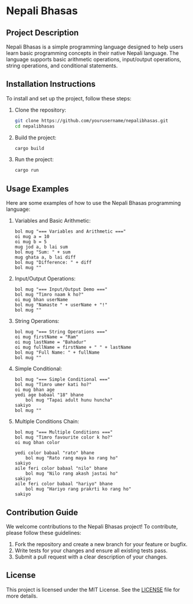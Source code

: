 # Nepali Bhasas

## Project Description
Nepali Bhasas is a simple programming language designed to help users learn basic programming concepts in their native Nepali language. The language supports basic arithmetic operations, input/output operations, string operations, and conditional statements.

## Installation Instructions
To install and set up the project, follow these steps:

1. Clone the repository:
   ```sh
   git clone https://github.com/yourusername/nepalibhasas.git
   cd nepalibhasas
   ```

2. Build the project:
   ```sh
   cargo build
   ```

3. Run the project:
   ```sh
   cargo run
   ```

## Usage Examples
Here are some examples of how to use the Nepali Bhasas programming language:

1. Variables and Basic Arithmetic:
   ```nbh
   bol mug "=== Variables and Arithmetic ==="
   oi mug a = 10
   oi mug b = 5
   mug jod a, b lai sum
   bol mug "Sum: " + sum
   mug ghata a, b lai diff
   bol mug "Difference: " + diff
   bol mug ""
   ```

2. Input/Output Operations:
   ```nbh
   bol mug "=== Input/Output Demo ==="
   bol mug "Timro naam k ho?"
   oi mug bhan userName
   bol mug "Namaste " + userName + "!"
   bol mug ""
   ```

3. String Operations:
   ```nbh
   bol mug "=== String Operations ==="
   oi mug firstName = "Ram"
   oi mug lastName = "Bahadur"
   oi mug fullName = firstName + " " + lastName
   bol mug "Full Name: " + fullName
   bol mug ""
   ```

4. Simple Conditional:
   ```nbh
   bol mug "=== Simple Conditional ==="
   bol mug "Timro umer kati ho?"
   oi mug bhan age
   yedi age babaal "18" bhane
       bol mug "Tapai adult hunu huncha"
   sakiyo
   bol mug ""
   ```

5. Multiple Conditions Chain:
   ```nbh
   bol mug "=== Multiple Conditions ==="
   bol mug "Timro favourite color k ho?"
   oi mug bhan color

   yedi color babaal "rato" bhane
       bol mug "Rato rang maya ko rang ho"
   sakiyo
   aile feri color babaal "nilo" bhane
       bol mug "Nilo rang akash jastai ho"
   sakiyo
   aile feri color babaal "hariyo" bhane
       bol mug "Hariyo rang prakrti ko rang ho"
   sakiyo
   ```

## Contribution Guide
We welcome contributions to the Nepali Bhasas project! To contribute, please follow these guidelines:

1. Fork the repository and create a new branch for your feature or bugfix.
2. Write tests for your changes and ensure all existing tests pass.
3. Submit a pull request with a clear description of your changes.

## License
This project is licensed under the MIT License. See the [LICENSE](LICENSE) file for more details.
